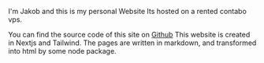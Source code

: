 I'm Jakob and this is my personal Website
Its hosted on a rented contabo vps.

You can find the source code of this site on [Github](https://github.com/iaquobe/updated-website)
This website is created in Nextjs and Tailwind.
The pages are written in markdown, and transformed into html by some node
package. 
